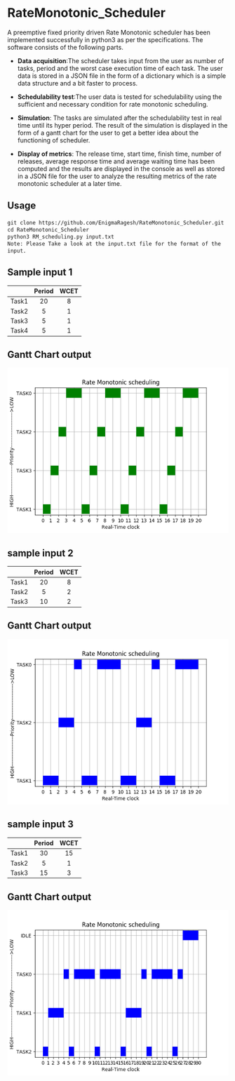 # RateMonotonic_Scheduler

A preemptive fixed priority driven Rate Monotonic scheduler has been implemented successfully in python3 as per the specifications. The software consists of the following parts.

* **Data acquisition**:The scheduler takes input from the user as number of tasks, period and the worst case execution time of each task. The user data is stored in a JSON file in the form of a dictionary which is a simple data structure and a bit faster to process.

* **Schedulability test**:The user data is tested for schedulability using the sufficient and necessary condition for rate monotonic scheduling.

* **Simulation**: The tasks are simulated after the schedulability test in real time until its hyper period. The result of the simulation is displayed in the form of a gantt chart for the user to get a better idea about the functioning of scheduler.

* **Display of metrics**: The release time, start time, finish time, number of releases, average response time and average waiting time has been computed and the results are displayed in the console as well as stored in a JSON file for the user to analyze the resulting metrics of the rate monotonic scheduler at a later time.

## Usage
```
git clone https://github.com/EnigmaRagesh/RateMonotonic_Scheduler.git
cd RateMonotonic_Scheduler
python3 RM_scheduling.py input.txt
Note: Please Take a look at the input.txt file for the format of the input.
```
## Sample input 1

|        | Period  | WCET |
|:------:|:-------:|:----:|
| Task1 |    20   |   8  |
| Task2 |    5    |   1  |
| Task3 |    5    |   1  |
| Task4 |    5    |   1  |
## Gantt Chart output
<img src="Figure_1.png" width="800">

## sample input 2

|        | Period  | WCET |
|:------:|:-------:|:----:|
| Task1 |    20   |   8  |
| Task2 |    5    |   2  |
| Task3 |    10   |   2  |
## Gantt Chart output
<img src="Figure_2.png" width="800">

## sample input 3

|        | Period  | WCET |
|:------:|:-------:|:----:|
| Task1 |    30   |  15  |
| Task2 |    5    |   1  |
| Task3 |    15   |   3  |

## Gantt Chart output
<img src="Figure_3.png" width="800">
